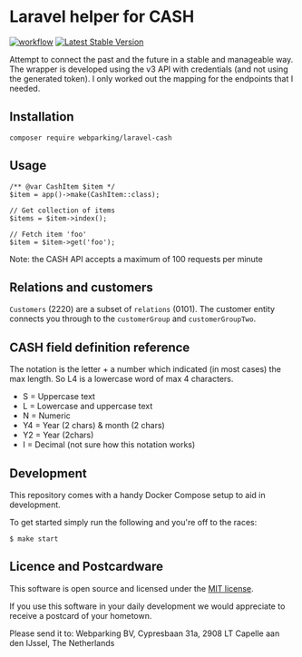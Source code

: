 # Laravel helper for CASH
[![workflow](https://github.com/webparking/laravel-cash/actions/workflows/php.yml/badge.svg)](https://github.com/webparking/laravel-cash)
[![Latest Stable Version](http://poser.pugx.org/webparking/laravel-cash/v)](https://packagist.org/packages/webparking/laravel-cash)

Attempt to connect the past and the future in a stable and manageable way. The wrapper is developed using the v3 API with credentials (and not using the generated token). I only worked out the mapping for the endpoints that I needed.   

## Installation
```
composer require webparking/laravel-cash
```

## Usage 
    /** @var CashItem $item */
    $item = app()->make(CashItem::class);
    
    // Get collection of items   
    $items = $item->index(); 

    // Fetch item 'foo'   
    $item = $item->get('foo'); 
    
Note: the CASH API accepts a maximum of 100 requests per minute
    
## Relations and customers
`Customers` (2220) are a subset of `relations` (0101). The customer entity connects you through to the `customerGroup` and `customerGroupTwo`.  

## CASH field definition reference
The notation is the letter + a number which indicated (in most cases) the max length. So L4 is a lowercase word of max 4 characters.

- S = Uppercase text
- L = Lowercase and uppercase text
- N = Numeric
- Y4 = Year (2 chars) & month (2 chars)
- Y2 = Year (2chars)
- I = Decimal (not sure how this notation works)

## Development

This repository comes with a handy Docker Compose setup to aid in development.

To get started simply run the following and you're off to the races:

```shell
$ make start
```

## Licence and Postcardware
This software is open source and licensed under the [MIT license](LICENSE.md).

If you use this software in your daily development we would appreciate to receive a postcard of your hometown.

Please send it to: Webparking BV, Cypresbaan 31a, 2908 LT Capelle aan den IJssel, The Netherlands
